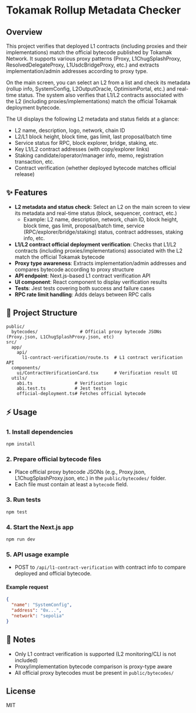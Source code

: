 # Tokamak Rollup Metadata Checker


## Overview

This project verifies that deployed L1 contracts (including proxies and their implementations) match the official bytecode published by Tokamak Network. It supports various proxy patterns (Proxy, L1ChugSplashProxy, ResolvedDelegateProxy, L1UsdcBridgeProxy, etc.) and extracts implementation/admin addresses according to proxy type.

On the main screen, you can select an L2 from a list and check its metadata (rollup info, SystemConfig, L2OutputOracle, OptimismPortal, etc.) and real-time status. The system also verifies that L1/L2 contracts associated with the L2 (including proxies/implementations) match the official Tokamak deployment bytecode.

The UI displays the following L2 metadata and status fields at a glance:
- L2 name, description, logo, network, chain ID
- L2/L1 block height, block time, gas limit, last proposal/batch time
- Service status for RPC, block explorer, bridge, staking, etc.
- Key L1/L2 contract addresses (with copy/explorer links)
- Staking candidate/operator/manager info, memo, registration transaction, etc.
- Contract verification (whether deployed bytecode matches official release)

## ✨ Features

- **L2 metadata and status check**: Select an L2 on the main screen to view its metadata and real-time status (block, sequencer, contract, etc.)
  - Example: L2 name, description, network, chain ID, block height, block time, gas limit, proposal/batch time, service (RPC/explorer/bridge/staking) status, contract addresses, staking info, etc.
- **L1/L2 contract official deployment verification**: Checks that L1/L2 contracts (including proxies/implementations) associated with the L2 match the official Tokamak bytecode
- **Proxy type awareness**: Extracts implementation/admin addresses and compares bytecode according to proxy structure
- **API endpoint**: Next.js-based L1 contract verification API
- **UI component**: React component to display verification results
- **Tests**: Jest tests covering both success and failure cases
- **RPC rate limit handling**: Adds delays between RPC calls

## 📁 Project Structure

```
public/
  bytecodes/                # Official proxy bytecode JSONs (Proxy.json, L1ChugSplashProxy.json, etc)
src/
  app/
    api/
      l1-contract-verification/route.ts  # L1 contract verification API
  components/
    ui/ContractVerificationCard.tsx      # Verification result UI
  utils/
    abi.ts                # Verification logic
    abi.test.ts           # Jest tests
    official-deployment.ts# Fetches official bytecode
```

## ⚡ Usage

### 1. Install dependencies
```bash
npm install
```

### 2. Prepare official bytecode files
- Place official proxy bytecode JSONs (e.g., Proxy.json, L1ChugSplashProxy.json, etc.) in the `public/bytecodes/` folder.
- Each file must contain at least a `bytecode` field.

### 3. Run tests
```bash
npm test
```

### 4. Start the Next.js app
```bash
npm run dev
```

### 5. API usage example
- POST to `/api/l1-contract-verification` with contract info to compare deployed and official bytecode.

#### Example request
```json
{
  "name": "SystemConfig",
  "address": "0x...",
  "network": "sepolia"
}
```

## 📝 Notes
- Only L1 contract verification is supported (L2 monitoring/CLI is not included)
- Proxy/implementation bytecode comparison is proxy-type aware
- All official proxy bytecodes must be present in `public/bytecodes/`


## License
MIT